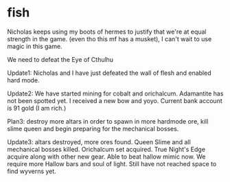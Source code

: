 # fish

Nicholas keeps using my boots of hermes to justify that we're at equal strength in the game. (even tho
this mf has a musket), I can't wait to use magic in this game.

We need to defeat the Eye of Cthulhu

Update1: Nicholas and I have just defeated the wall of flesh and enabled hard mode.

Update2: We have started mining for cobalt and orichalcum. Adamantite has not been spotted yet. I received a new bow and yoyo. Current bank account is 91 gold (I am rich.)

Plan3: destroy more altars in order to spawn in more hardmode ore, kill slime queen and begin preparing for the mechanical bosses.

Update3: altars destroyed, more ores found. Queen Slime and all mechanical bosses killed. Orichalcum set acquired. True Night's Edge acquire along with other new gear. Able to beat hallow mimic now. We require more Hallow bars and soul of light. Still have not reached space to find wyverns yet.